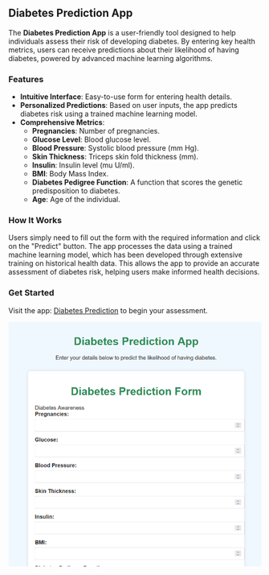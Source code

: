 ## Diabetes Prediction App

The **Diabetes Prediction App** is a user-friendly tool designed to help individuals assess their risk of developing diabetes. By entering key health metrics, users can receive predictions about their likelihood of having diabetes, powered by advanced machine learning algorithms.

### Features
- **Intuitive Interface**: Easy-to-use form for entering health details.
- **Personalized Predictions**: Based on user inputs, the app predicts diabetes risk using a trained machine learning model.
- **Comprehensive Metrics**:
  - **Pregnancies**: Number of pregnancies.
  - **Glucose Level**: Blood glucose level.
  - **Blood Pressure**: Systolic blood pressure (mm Hg).
  - **Skin Thickness**: Triceps skin fold thickness (mm).
  - **Insulin**: Insulin level (mu U/ml).
  - **BMI**: Body Mass Index.
  - **Diabetes Pedigree Function**: A function that scores the genetic predisposition to diabetes.
  - **Age**: Age of the individual.

### How It Works
Users simply need to fill out the form with the required information and click on the "Predict" button. The app processes the data using a trained machine learning model, which has been developed through extensive training on historical health data. This allows the app to provide an accurate assessment of diabetes risk, helping users make informed health decisions.

### Get Started
Visit the app: [Diabetes Prediction](https://predict-d.onrender.com/)  to begin your assessment.

![Diabetes Prediction Image](predict.png)
